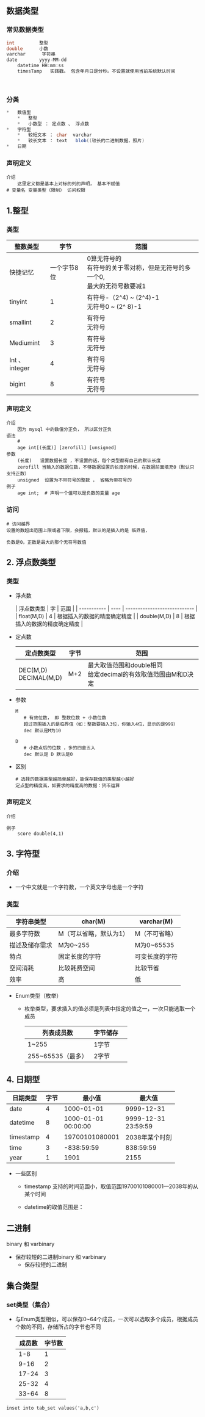 

## 数据类型

### 常见数据类型

```java 
int 		整型
double		小数
varchar      字符串
date		yyyy-MM-dd
    datetime HH:mm:ss
    timesTamp   实践戳。 包含年月日是分秒。不设置就使用当前系统默认时间
     
    
```

### 分类

```java
*   数值型
    *   整型
    *   小数型 ： 定点数 、 浮点数
*   字符型
    *   较短文本 ： char  varchar
    *   较长文本 ： text   blob((较长的二进制数据，照片)
*   日期
```

### 声明定义

```mysql
介绍
	这里定义都是基本上对标的列的声明， 基本不赋值
# 变量名 变量类型（限制） 访问权限
```





## 1.整型

### 类型

| 整数类型      | 字节        | 范围                                                         |
| ------------- | ----------- | ------------------------------------------------------------ |
| 快捷记忆      | 一个字节8位 | 0算无符号的<br>有符号的关于零对称，但是无符号的多一个0,<br/>最大的无符号数要减1 |
| tinyint       | 1           | 有符号-（2^4) ~  (2^4)-1<br/>无符号0 ~ (2^ 8)-1              |
| smallint      | 2           | 有符号<br/>无符号                                            |
| Mediumint     | 3           | 有符号<br/>无符号                                            |
| Int 、integer | 4           | 有符号<br/>无符号                                            |
| bigint        | 8           | 有符号<br/>无符号                                            |



### 声明定义

```mysql
介绍
	因为 mysql 中的数值分正负， 所以区分正负
语法
	# 
	age int[(长度)] [zerofill] [unsigned] 
参数
	(长度)   设置数据长度 ，不设置的话，每个类型都有自己的默认长度
	zerofill 当输入的数据位数，不够数据设置的长度的时候，在数据前面填充0（默认只支持正数）
	unsigned  设置为不带符号的整数 ， 省略为带符号的
例子
	age int;  # 声明一个值可以是负数的变量 age
```

### 访问

```mysql
# 访问越界
设置的数超出范围上限或者下限，会报错，默认的是插入的是 临界值，

负数是0，正数是最大的那个无符号数值
```

## 2. 浮点数类型

### 类型

*   浮点数

    | 浮点数类型  | 字   | 范围                         |
| ----------- | ---- | ---------------------------- |
    | float(M,D)  | 4    | 根据插入的数据的精度确定精度 |
    | double(M,D) | 8    | 根据插入的数据的精度确定精度 |


* 定点数

    | 定点数类型               | 字节 | 范围                                                         |
    | ------------------------ | ---- | ------------------------------------------------------------ |
    | DEC(M,D)<br>DECIMAL(M,D) | M+2  | 最大取值范围和double相同<br>给定decimal的有效取值范围由M和D决定 |

*   参数

    ```mysql
    M
       # 有效位数， 即 整数位数 + 小数位数
       超过范围插入的是临界值（如：整数要插入3位，你输入4位，显示的是999）
       dec 默认是M为10
       
    D
       # 小数点后的位数 ，多的四舍五入
       dec 默认是 D 默认是0
    ```

    

*   区别

    ```mysql
    # 选择的数据类型越简单越好，能保存数值的类型越小越好
    定点型的精度高，如要求的精度高的数据：货币运算
    ```
### 声明定义

```mysql
介绍
	
例子
	score double(4,1)
```



## 3. 字符型

### 介绍

*   一个中文就是一个字符数，一个英文字母也是一个字符

### 类型

| 字符串类型     | char(M)                | varchar(M)     |
| -------------- | ---------------------- | -------------- |
| 最多字符数     | M（可以省略，默认为1） | M（不可省略）  |
| 描述及储存需求 | M为0~255               | M为0~65535     |
| 特点           | 固定长度的字符         | 可变长度的字符 |
| 空间消耗       | 比较耗费空间           | 比较节省       |
| 效率           | 高                     | 低             |

*   Enum类型（枚举）

    *   枚举类型，要求插入的值必须是列表中指定的值之一，一次只能选取一个成员

        | 列表成员数        | 字节储存 |      |
        | ----------------- | -------- | ---- |
        | 1~255             | 1字节    |      |
        | 255~65535（最多） | 2字节    |      |


## 4. 日期型 

| 日期类型  | 字节 | 最小值                 | 最大值                 |
| --------- | ---- | ---------------------- | ---------------------- |
| date      | 4    | 1000-01-01             | 9999-12-31             |
| datetime  | 8    | 1000-01-01<br>00:00:00 | 9999-12-31<br>23:59:59 |
| timestamp | 4    | 19700101080001         | 2038年某个时刻         |
| time      | 3    | -838:59:59             | 838:59:59              |
| year      | 1    | 1901                   | 2155                   |

*   一些区别

    *   timestamp 支持的时间范围小，取值范围19700101080001—2038年的从某个时间

    *   datetime的取值范围是：



## 二进制

binary 和 varbinary

*   保存较短的二进制binary 和 varbinary
    *   保存较短的二进制



## 集合类型

### set类型（集合）

* 与Enum类型相似，可以保存0~64个成员，一次可以选取多个成员，根据成员个数的不同，存储所占的字节也不同

    | 成员数 | 字节数 |
    | ------ | ------ |
    | 1-8    | 1      |
    | 9-16   | 2      |
    | 17-24  | 3      |
    | 25-32  | 4      |
    | 33-64  | 8      |

```mysql
inset into tab_set values('a,b,c')
```

